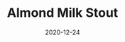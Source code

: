 ---
title: "Almond Milk Stout"
draft: false
date: 2020-12-24
summary: "An English style Milk Stout with Disaronno amaretto."
favicon: 'images/favicon.ico'
label: 
OG: 1.058
FG: 1.019
SRM: 'srm41'
IBUS: 34
kegged: true
weight: 2
---